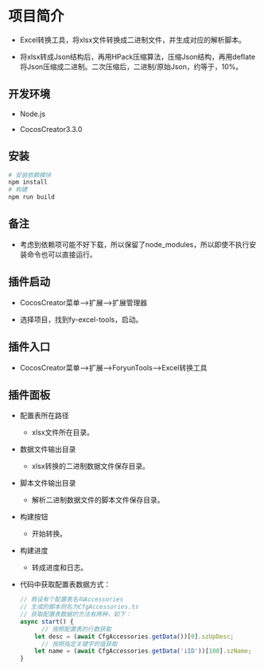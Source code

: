 # 项目简介

- Excel转换工具，将xlsx文件转换成二进制文件，并生成对应的解析脚本。

- 将xlsx转成Json结构后，再用HPack压缩算法，压缩Json结构，再用deflate将Json压缩成二进制。二次压缩后，二进制/原始Json，约等于，10%。



## 开发环境

- Node.js

- CocosCreator3.3.0



## 安装

```bash
# 安装依赖模块
npm install
# 构建
npm run build
```



## 备注

- 考虑到依赖项可能不好下载，所以保留了node_modules，所以即使不执行安装命令也可以直接运行。



## 插件启动

- CocosCreator菜单-->扩展-->扩展管理器

- 选择项目，找到fy-excel-tools，启动。



## 插件入口

- CocosCreator菜单-->扩展-->ForyunTools-->Excel转换工具



## 插件面板

- 配置表所在路径
  - xlsx文件所在目录。

- 数据文件输出目录
  - xlsx转换的二进制数据文件保存目录。

- 脚本文件输出目录
  - 解析二进制数据文件的脚本文件保存目录。

- 构建按钮
  - 开始转换。

- 构建进度
  - 转成进度和日志。

- 代码中获取配置表数据方式：

  ```typescript
  // 假设有个配置表名叫Accessories
  // 生成的脚本则名为CfgAccessories.ts
  // 获取配置表数据的方法有两种，如下：
  async start() {
    	// 按照配置表的行数获取
      let desc = (await CfgAccessories.getData())[0].szUpDesc;
    	// 按照指定关键字的值获取
      let name = (await CfgAccessories.getData('iID'))[100].szName;
  }
  ```

  

